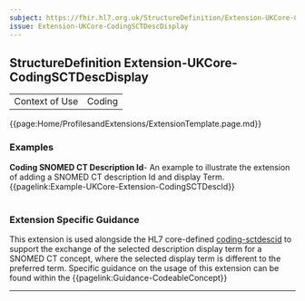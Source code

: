 ```yaml
---
subject: https://fhir.hl7.org.uk/StructureDefinition/Extension-UKCore-CodingSCTDescDisplay
issue: Extension-UKCore-CodingSCTDescDisplay
---
```

## StructureDefinition Extension-UKCore-CodingSCTDescDisplay

<table id="addToTranspose">
<tr><td>Context of Use</td>
<td>Coding</td>
</tr>
</table>

{{page:Home/ProfilesandExtensions/ExtensionTemplate.page.md}}

<div id="Examples" class="tabcontent">
  <h3>Examples</h3>
<b>Coding SNOMED CT Description Id</b>- An example to illustrate the extension of adding a SNOMED CT description Id and display Term.<br>
{{pagelink:Example-UKCore-Extension-CodingSCTDescId}}
<br><br>
</div>

<h3 id="guidance-codingsctdescdisplay">Extension Specific Guidance</h3>

This extension is used alongside the HL7 core-defined <a href="https://hl7.org/fhir/R4/extension-coding-sctdescid.html" class="external">coding-sctdescid</a> to support the exchange of the selected description display term for a SNOMED CT concept, where the selected display term is different to the preferred term. Specific guidance on the usage of this extension can be found within the {{pagelink:Guidance-CodeableConcept}}

---